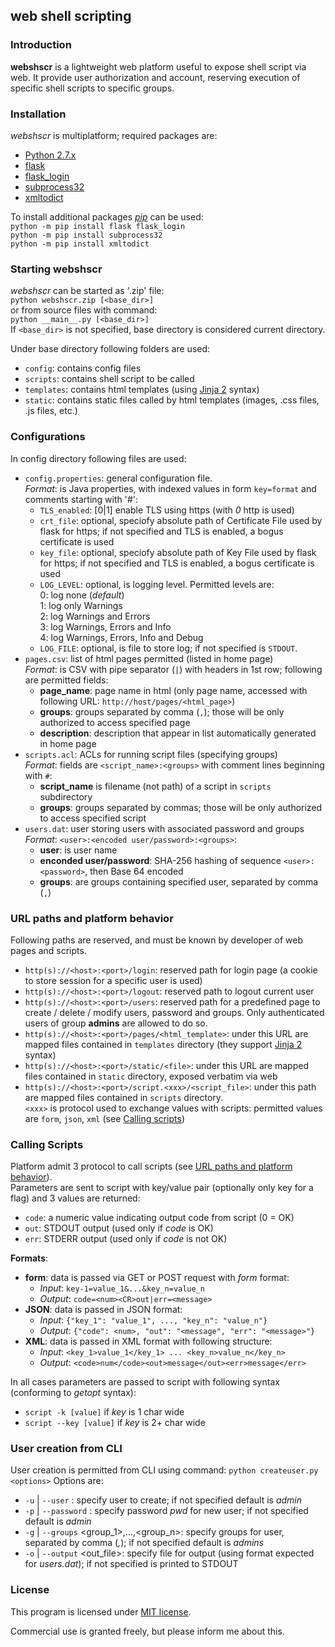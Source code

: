 ## **web** **sh**ell **s**cripting


### Introduction

**webshscr** is a lightweight web platform useful to expose shell script via web. 
It provide user authorization and account, reserving execution of specific shell scripts to specific groups.


### Installation

*webshscr* is multiplatform; required packages are:

* [Python 2.7.x](https://www.python.org/)
* [flask](http://flask.pocoo.org/)
* [flask_login](https://flask-login.readthedocs.io/en/latest/)
* [subprocess32](https://github.com/google/python-subprocess32)
* [xmltodict](https://github.com/martinblech/xmltodict)

To install additional packages *[pip]()* can be used:  
```python -m pip install flask flask_login```  
```python -m pip install subprocess32```  
```python -m pip install xmltodict```  


### Starting **webshscr**

*webshscr* can be started as '.zip' file:  
```python webshscr.zip [<base_dir>]```  
or from source files with command:  
```python __main__.py [<base_dir>]```  
If ```<base_dir>``` is not specified, base directory is considered current directory. 

Under base directory following folders are used:  

* ```config```: contains config files
* ```scripts```: contains shell script to be called
* ```templates```: contains html templates (using [Jinja 2](http://jinja.pocoo.org/docs/2.10/) syntax)
* ```static```: contains static files called by html templates (images, .css files, .js files, etc.)


### Configurations

In config directory following files are used:  

* ```config.properties```: general configuration file.  
  *Format*: is Java properties, with indexed values in form ```key=format``` and comments starting with '#':
  - ```TLS_enabled```: [0|1] enable TLS using https (with *0* http is used)
  - ```crt_file```: optional, speciofy absolute path of Certificate File used by flask for https; if not specified and TLS is enabled, a bogus certificate is used
  - ```key_file```: optional, speciofy absolute path of Key File used by flask for https; if not specified and TLS is enabled, a bogus certificate is used
  - ```LOG_LEVEL```: optional, is logging level. Permitted levels are:  
    0: log none (*default*)  
    1: log only Warnings  
    2: log Warnings and Errors  
    3: log Warnings, Errors and Info  
    4: log Warnings, Errors, Info and Debug  
  - ```LOG_FILE```: optional, is file to store log; if not specified is  ```STDOUT```.
* ```pages.csv```: list of html pages permitted (listed in home page)  
  *Format*: is CSV with pipe separator (```|```) with headers in 1st row; following are permitted fields:
  - **page_name**: page name in html (only page name, accessed with following URL: ```http://host/pages/<html_page>```)
  - **groups**: groups separated by comma (```,```); those will be only authorized to access specified page 
  - **description**: description that appear in list automatically generated in home page 
* ```scripts.acl```: ACLs for running script files (specifying groups)  
  *Format*: fields are ```<script_name>:<groups>``` with comment lines beginning with ```#```:
  - **script_name** is filename (not path) of a script in ```scripts``` subdirectory
  - **groups**: groups separated by commas; those will be only authorized to access specified script  
* ```users.dat```: user storing users with associated password and groups  
  *Format*: ```<user>:<encoded user/password>:<groups>```:
  - **user**: is user name
  - **enconded user/password**: SHA-256 hashing of sequence ```<user>:<password>```, then Base 64 encoded
  - **groups**: are groups containing specified user, separated by comma (```,```)


### <a name="URL"></a>URL paths and platform behavior

Following paths are reserved, and must be known by developer of web pages and scripts.

* ```http(s)://<host>:<port>/login```: reserved path for login page (a cookie to store session for a specific user is used)
* ```http(s)://<host>:<port>/logout```: reserved path to logout current user
* ```http(s)://<host>:<port>/users```: reserved path for a predefined page to create / delete / modify users, password and groups. Only authenticated users of group **admins** are allowed to do so.
* ```http(s)://<host>:<port>/pages/<html_template>```: under this URL are mapped files contained in ```templates``` directory (they support [Jinja 2](http://jinja.pocoo.org/docs/2.10/) syntax)
* ```http(s)://<host>:<port>/static/<file>```: under this URL are mapped files contained in ```static``` directory, exposed verbatim via web
* ```http(s)://<host>:<port>/script.<xxx>/<script_file>```: under this path are mapped files contained in ```scripts``` directory.  
  ```<xxx>``` is protocol used to exchange values with scripts: permitted values are ```form```, ```json```, ```xml``` (see [Calling scripts](#script))


### <a name="script"></a>Calling Scripts

Platform admit 3 protocol to call scripts (see [URL paths and platform behavior](#URL)).  
Parameters are sent to script with key/value pair (optionally only key for a flag) and 3 values are returned:

* ```code```: a numeric value indicating output code from script (0 = OK)
* ```out```: STDOUT output (used only if *code* is OK)
* ```err```: STDERR output (used only if *code* is not OK)

**Formats**:

* **form**: data is passed via GET or POST request with *form* format:
  - *Input*: ```key-1=value_1&...&key_n=value_n```
  - *Output*: ```code=<num><CR>out|err=<message>```
* **JSON**: data is passed in JSON format:
  - *Input*: ```{"key_1": "value_1", ..., "key_n": "value_n"}```
  - *Output*: ```{"code": <num>, "out": "<message", "err": "<message>"}```
* **XML**: data is passed in XML format with following structure:
  - *Input*: ```<key_1>value_1</key_1> ... <key_n>value_n</key_n>```
  - *Output*: ```<code>num</code><out>message</out><err>message</err>```

In all cases parameters are passed to script with following syntax (conforming to *getopt* syntax):

* ```script -k [value]``` if *key* is 1 char wide
* ```script --key [value]``` if *key* is 2+ char wide  


### User creation from CLI

User creation is permitted from CLI using command:
```python createuser.py <options>```
Options are:

* ```-u``` | ```--user``` <user>: specify user to create; if not specified default is *admin*
* ```-p``` | ```--password``` <pwd>: specify password *pwd* for new user; if not specified default is *admin*
* ```-g``` | ```--groups``` <group_1>,...,<group_n>: specify groups for user, separated by comma (*,*); if not specified default is *admins*
* ```-o``` | ```--output``` <out_file>: specify file for output (using format expected for *users.dat*); if not specified is printed to STDOUT


### License

This program is licensed under [MIT license](https://opensource.org/licenses/MIT).  

Commercial use is granted freely, but please inform me about this.
